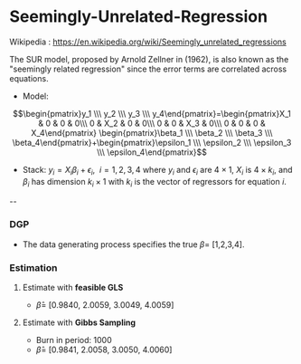 # Seemingly-Unrelated-Regression

Wikipedia : https://en.wikipedia.org/wiki/Seemingly_unrelated_regressions

The SUR model, proposed by Arnold Zellner in (1962), is also known as the "seemingly related regression" since the error terms are correlated across equations.

- Model:

$$\begin{pmatrix}y_1 \\\ y_2 \\\ y_3 \\\ y_4\end{pmatrix}=\begin{pmatrix}X_1 & 0 & 0 & 0\\\ 0 & X_2 & 0 & 0\\\ 0 & 0 & X_3 & 0\\\ 0 & 0 & 0 & X_4\end{pmatrix} \begin{pmatrix}\beta_1 \\\ \beta_2 \\\ \beta_3 \\\ \beta_4\end{pmatrix}+\begin{pmatrix}\epsilon_1 \\\ \epsilon_2 \\\ \epsilon_3 \\\ \epsilon_4\end{pmatrix}$$

- Stack: $y_{i}=X_i\beta_i+\epsilon_{i}, \ \ i=1,2,3,4$ where $y_i$ and $\epsilon_i$ are $4\times 1$, $X_i$ is $4\times k_i$, and $\beta_i$ has dimension $k_i \times 1$ with $k_i$ is the vector of regressors for equation $i$.

--

### DGP

- The data generating process specifies the true $\beta=$ [1,2,3,4].



### Estimation

1. Estimate with **feasible GLS**
	- $\widehat{\beta}=$ [0.9840, 2.0059, 3.0049, 4.0059]

2. Estimate with **Gibbs Sampling**
	- Burn in period: 1000
	- $\widehat{\beta}=$ [0.9841, 2.0058, 3.0050, 4.0060]